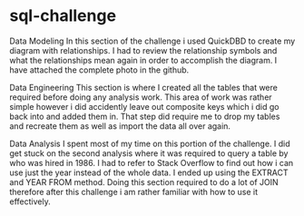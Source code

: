# sql-challenge

Data Modeling
In this section of the challenge i used QuickDBD to create my diagram with relationships. I had to review the relationship symbols and what the relationships mean again in order to accomplish the diagram. I have attached the complete photo in the github.

Data Engineering
This section is where I created all the tables that were required before doing any analysis work. This area of work was rather simple however i did accidently leave out composite keys which i did go back into and added them in. That step did require me to drop my tables and recreate them as well as import the data all over again.

Data Analysis 
I spent most of my time on this portion of the challenge. I did get stuck on the second analysis where it was required to query a table by who was hired in 1986. I had to refer to Stack Overflow to find out how i can use just the year instead of the whole data. I ended up using the EXTRACT and YEAR FROM method. Doing this section required to do a lot of JOIN therefore after this challenge i am rather familiar with how to use it effectively.